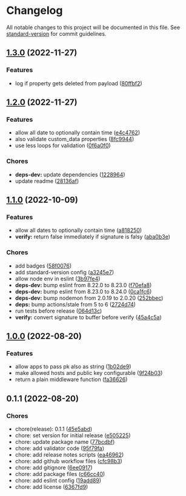 # Changelog

All notable changes to this project will be documented in this file. See [standard-version](https://github.com/conventional-changelog/standard-version) for commit guidelines.

## [1.3.0](https://github.com/discue/paddle-webhook-validator/compare/v1.2.0...v1.3.0) (2022-11-27)


### Features

* log if property gets deleted from payload ([80ffbf2](https://github.com/discue/paddle-webhook-validator/commit/80ffbf2d83ffa05353a2a623b034520d79d3a22a))

## [1.2.0](https://github.com/discue/paddle-webhook-validator/compare/v1.1.0...v1.2.0) (2022-11-27)


### Features

* allow all date to optionally contain time ([e4c4762](https://github.com/discue/paddle-webhook-validator/commit/e4c4762dd9b26660d0b3995f8bfeb989c0c01216))
* also validate custom_data properties ([8fc9944](https://github.com/discue/paddle-webhook-validator/commit/8fc9944ec710818edc496f29fbf07e468ad8e151))
* use less loops for validation ([0f6a0f0](https://github.com/discue/paddle-webhook-validator/commit/0f6a0f085ab11ef57bac859c851f9266c749917f))


### Chores

* **deps-dev:** update dependencies ([1228964](https://github.com/discue/paddle-webhook-validator/commit/122896421342b6ba9dbb79fe2ffd883832ad4843))
* update readme ([28136af](https://github.com/discue/paddle-webhook-validator/commit/28136af6855ee1ee91127fbc0d359353429cc5ff))

## [1.1.0](https://github.com/discue/paddle-webhook-validator/compare/v1.0.0...v1.1.0) (2022-10-09)


### Features

* allow all dates to optionally contain time ([a818250](https://github.com/discue/paddle-webhook-validator/commit/a818250afb79c9a75c5dc72c529f9cea3b02719e))
* **verify:** return false immediately if signature is falsy ([aba0b3e](https://github.com/discue/paddle-webhook-validator/commit/aba0b3e2900b539abb7b95a694a317802440b50c))


### Chores

* add badges ([58f0076](https://github.com/discue/paddle-webhook-validator/commit/58f0076f29bc5065d76f1d54cd6744703a8305b5))
* add standard-version config ([a3245e7](https://github.com/discue/paddle-webhook-validator/commit/a3245e75cba3e7ea9a23118caa60d4c60369ab17))
* allow node env in eslint ([3b97fe4](https://github.com/discue/paddle-webhook-validator/commit/3b97fe4358c070d324ce5deac6894c00b9375481))
* **deps-dev:** bump eslint from 8.22.0 to 8.23.0 ([f70efa8](https://github.com/discue/paddle-webhook-validator/commit/f70efa81e9caa99794fdfdd17832a31f1b30f61a))
* **deps-dev:** bump eslint from 8.23.0 to 8.24.0 ([0ca1fc6](https://github.com/discue/paddle-webhook-validator/commit/0ca1fc64ec8ca6fa34cd5504903ad5e2a8961e28))
* **deps-dev:** bump nodemon from 2.0.19 to 2.0.20 ([252bbec](https://github.com/discue/paddle-webhook-validator/commit/252bbec251c0ae09ca50d68a935a5f2c3b64e80d))
* **deps:** bump actions/stale from 5 to 6 ([2724d74](https://github.com/discue/paddle-webhook-validator/commit/2724d748bdbafd944612e85e9779c47eed37a2e8))
* run tests before release ([064d13c](https://github.com/discue/paddle-webhook-validator/commit/064d13ce3769f73044e105742ab0cd06ca50cd10))
* **verify:** convert signature to buffer before verify ([45a4c5a](https://github.com/discue/paddle-webhook-validator/commit/45a4c5a7ceb64afe895a0dec57205181540616f1))

## [1.0.0](https://github.com/discue/paddle-webhook-validator/compare/v0.1.1...v1.0.0) (2022-08-20)


### Features

* allow apps to pass pk also as string ([1b02de9](https://github.com/discue/paddle-webhook-validator/commit/1b02de9a4da82bc911d78e2c2b59d6597358f74a))
* make allowed hosts and public key configurable ([9f24b03](https://github.com/discue/paddle-webhook-validator/commit/9f24b03bdd83c77aaac45994b860c31368b67f83))
* return a plain middleware function ([fa36626](https://github.com/discue/paddle-webhook-validator/commit/fa3662659da86df83d3687b5588914c99b1ddcbd))

## 0.1.1 (2022-08-20)
### Chores
* chore(release): 0.1.1 ([45e5abd](https://github.com/discue/paddle-webhook-validator/commit/45e5abd))
* chore: set version for initial release ([e505225](https://github.com/discue/paddle-webhook-validator/commit/e505225))
* chore: update package name ([77bcdbf](https://github.com/discue/paddle-webhook-validator/commit/77bcdbf))
* chore: add validator code ([95f79fa](https://github.com/discue/paddle-webhook-validator/commit/95f79fa))
* chore: add release notes scripts ([ea46962](https://github.com/discue/paddle-webhook-validator/commit/ea46962))
* chore: add github workflow files ([cfc98b3](https://github.com/discue/paddle-webhook-validator/commit/cfc98b3))
* chore: add gitignore ([6ee0917](https://github.com/discue/paddle-webhook-validator/commit/6ee0917))
* chore: add package files ([c66cc40](https://github.com/discue/paddle-webhook-validator/commit/c66cc40))
* chore: add eslint config ([19add89](https://github.com/discue/paddle-webhook-validator/commit/19add89))
* chore: add license ([6367fd9](https://github.com/discue/paddle-webhook-validator/commit/6367fd9))
